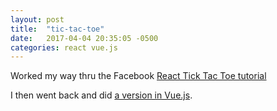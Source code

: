 ```yaml
---
layout: post
title:  "tic-tac-toe"
date:   2017-04-04 20:35:05 -0500
categories: react vue.js
---
```


Worked my way thru the Facebook [React Tick Tac Toe tutorial][tictactoe]

I then went back and did [a version in Vue.js][vue-tac-toe].

[tictactoe]:https://mconnor.github.io/tic-tac-toe/


[vue-tac-toe]:https://mconnor.github.io/vue-tac-toe/
